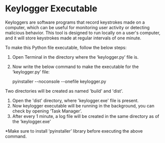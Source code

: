 # Keylogger Executable
Keyloggers are software programs that record keystrokes made on a computer, which can be useful for monitoring user activity or detecting malicious behavior. This tool is designed to run locally on a user's computer, and it will store keystrokes made at regular intervals of one minute.


To make this Python file executable, follow the below steps:

1.	Open Terminal in the directory where the ‘keylogger.py’ file is.
2.	Now write the below command to make the executable for the ‘keylogger.py’ file:

    pyinstaller --noconsole --onefile keylogger.py


Two directories will be created as named 'build' and 'dist'.

1.	Open the 'dist' directory, where 'keylogger.exe' file is present.
2.	Now keylogger executable will be running in the background, you can check by opening ‘Task Manager’.
3.	After every 1 minute, a log file will be created in the same directory as of the ‘keylogger.exe’


*Make sure to install ‘pyinstaller’ library before executing the above command.
